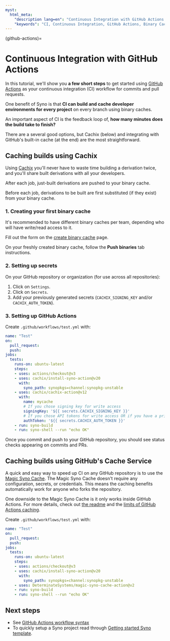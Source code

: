 ```yaml
---
myst:
  html_meta:
    "description lang=en": "Continuous Integration with GitHub Actions and a cache"
    "keywords": "CI, Continuous Integration, GitHub Actions, Binary Cache, Syno"
---
```


(github-actions)=

# Continuous Integration with GitHub Actions

In this tutorial, we'll show you **a few short steps** to get started using [GitHub Actions](https://github.com/features/actions) as your continuous integration (CI) workflow for commits and pull requests.

One benefit of Syno is that **CI can build and cache developer environments for every project** on every branch using binary caches.

An important aspect of CI is the feedback loop of, **how many minutes does the build take to finish?**

There are a several good options, but Cachix (below) and integrating with GitHub's built-in cache (at the end) are the most straightforward.

## Caching builds using Cachix

Using [Cachix](https://cachix.org/) you'll never have to waste time building a derivation twice, and you'll share built derivations with all your developers.

After each job, just-built derivations are pushed to your binary cache.

Before each job, derivations to be built are first substituted (if they exist) from your binary cache.

### 1. Creating your first binary cache

It's recommended to have different binary caches per team, depending who will have write/read access to it.

Fill out the form on the [create binary cache](https://app.cachix.org/cache) page.

On your freshly created binary cache, follow the **Push binaries** tab instructions.

### 2. Setting up secrets

On your GitHub repository or organization (for use across all repositories):

1. Click on `Settings`.
2. Click on `Secrets`.
3. Add your previously generated secrets (`CACHIX_SIGNING_KEY` and/or `CACHIX_AUTH_TOKEN`).

### 3. Setting up GitHub Actions

Create `.github/workflows/test.yml` with:

```yaml
name: "Test"
on:
  pull_request:
  push:
jobs:
  tests:
    runs-on: ubuntu-latest
    steps:
    - uses: actions/checkout@v3
    - uses: cachix/install-syno-action@v20
      with:
        syno_path: synopkgs=channel:synopkg-unstable
    - uses: cachix/cachix-action@v12
      with:
        name: mycache
        # If you chose signing key for write access
        signingKey: '${{ secrets.CACHIX_SIGNING_KEY }}'
        # If you chose API tokens for write access OR if you have a private cache
        authToken: '${{ secrets.CACHIX_AUTH_TOKEN }}'
    - run: syno-build
    - run: syno-shell --run "echo OK"
```

Once you commit and push to your GitHub repository,
you should see status checks appearing on commits and PRs.

## Caching builds using GitHub's Cache Service

A quick and easy way to speed up CI on any GitHub repository is to use the [Magic Syno Cache][magic-syno-cache].
The Magic Syno Cache doesn't require any configuration, secrets, or credentials.
This means the caching benefits automatically work for anyone who forks the repository.

One downside to the Magic Syno Cache is it only works inside GitHub Actions.
For more details, check out [the readme][magic-syno-cache] and the [limits of GitHub Actions caching][github-actions-caching-limits].

Create `.github/workflows/test.yml` with:

```yaml
name: "Test"
on:
  pull_request:
  push:
jobs:
  tests:
    runs-on: ubuntu-latest
    steps:
    - uses: actions/checkout@v3
    - uses: cachix/install-syno-action@v20
      with:
        syno_path: synopkgs=channel:synopkg-unstable
    - uses: DeterminateSystems/magic-syno-cache-action@v2
    - run: syno-build
    - run: syno-shell --run "echo OK"
```

## Next steps

- See [GitHub Actions workflow syntax](https://docs.github.com/en/actions/reference/workflow-syntax-for-github-actions)
- To quickly setup a Syno project read through
  [Getting started Syno template](https://github.com/syno-dot-dev/getting-started-syno-template).

[magic-syno-cache]: https://github.com/DeterminateSystems/magic-syno-cache-action/
[github-actions-caching-limits]: https://docs.github.com/en/actions/using-workflows/caching-dependencies-to-speed-up-workflows

